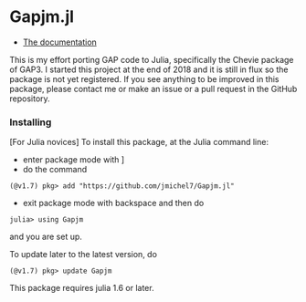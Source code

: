 # Gapjm.jl

* [The documentation](https://jmichel7.github.io/Gapjm.jl)

This  is  my  effort  porting  GAP  code  to Julia, specifically the Chevie
package  of GAP3. I started this project at the end of 2018 and it is still
in  flux so the  package is not  yet registered. If  you see anything to be
improved  in this  package, please  contact me  or make  an issue or a pull
request in the GitHub repository.

### Installing

[For Julia novices]
To install this package, at the Julia command line:

  *  enter package mode with ]
  *  do the command
```
(@v1.7) pkg> add "https://github.com/jmichel7/Gapjm.jl"
```
- exit package mode with backspace and then do
```
julia> using Gapjm
```
and you are set up.

To update later to the latest version, do

```
(@v1.7) pkg> update Gapjm
```
This package requires julia 1.6 or later.
